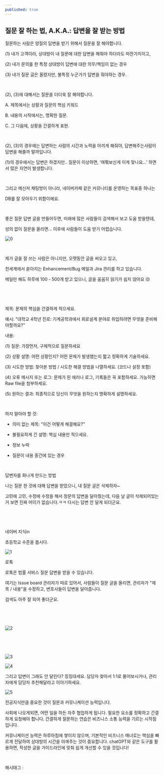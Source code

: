```yaml
---
published: true
---
```

## 질문 잘 하는 법, A.K.A.: 답변을 잘 받는 방법

질문하는 사람은 양질의 답변을 받기 위해서 질문을 잘 해야합니다.

(1) 내가 고객이라, 상대방이 내 질문에 대한 답변을 해줘야 하더라도 마찬가지이고,

(2) 내가 문의를 한 특정 상대방이 답변에 대한 의무/책임이 없는 경우

(3) 내가 질문 글은 올렸지만, 불특정 누군가가 답변을 줘야하는 경우.

​

(2), (3)에 대해서는 질문을 더더욱 잘 해야합니다.

A. 제목에서는 상황과 질문의 핵심 키워드

B. 내용의 시작에서는, 명확한 질문.

C. 그 다음에, 상황을 간결하게 표현.

​

(2), (3)의 경우에는 답변하는 사람의 시간과 노력을 아끼게 해줘야, 답변해주는사람이 답변을 해줄까 말까입니다.

(1)의 경우에서는 답변은 하겠지만.. 질문이 이상하면, ‘여쭤보신게 이게 맞나요…’ 하면서 많은 지연이 발생합니다.

​

그리고 메신저 채팅방이 아니라, 네이버카페 같은 커뮤니티를 운영하는 목표중 하나는

DB를 잘 모아두기 위함이에요.

​

좋은 질문 답변 글을 만들어두면, 미래에 많은 사람들이 검색해서 보고 도움 받을텐데,

성의 없이 질문을 올리면... 이후에 사람들이 도움 받기 어렵습니다.

![0](/asset/img/223585262435/0.png)

​

제가 글을 잘 쓰는 사람은 아니지만, 오랫동안 글을 써오고 있고,

전세계에서 쏟아지는 Enhancement/Bug 메일과 Jira 관리를 하고 있습니다.

메일만 해도 하루에 100 - 500개 받고 있으니, 글을 꼼꼼히 읽기가 쉽지 않아요 😒

​

​

제목: 문제의 핵심을 간결하게 적으세요.

예시: "대학교 4학년 진로: 기계공학과에서 회로설계 분야로 취업하려면 무엇을 준비해야할까요?"

내용:

(1) 질문: 가장먼저, 구체적으로 질문하세요

(2) 상황 설명: 어떤 상황인지? 어떤 문제가 발생했는지 짧고 정확하게 기술하세요.

(3) 시도한 방법: 찾아본 방법 / 시도한 해결 방법을 나열하세요. (코드나 설정 포함)

(4) 오류 메시지 또는 로그: 문제가 된 에러나 로그, 기록들은 꼭 포함하세요. 가능하면 Raw file을 첨부하세요.

(5) 원하는 결과: 최종적으로 당신이 무엇을 원하는지 명확하게 설명하세요.

​

하지 말아야 할 것:

- 의미 없는 제목: "이건 어떻게 해결해요?"

- 불필요하게 긴 설명: 핵심 내용만 적으세요.

- 정보 누락

- 질문이 내용 중간에 있는 경우

​

답변자를 화나게 만드는 방법

나는 질문 한 것에 대해 답변을 받았으니, 내 질문 글은 삭제하자~

고민에 고민, 수정에 수정을 해서 장문의 답변을 달아줬는데, 다음 날 글이 삭제되어있는거 보면 진짜 어이가 없습니다.ㅋㅋ 다시는 답변 안 달게 되더군요.

​

​

네이버 지식in

초등학교 수준을 봅시다.

![1](/asset/img/223585262435/1.png)

로톡

로톡은 법률 서비스 질문 답변을 받을 수 있습니다.

여기는 Issue board 관리자가 따로 있어서, 사람들이 질문 글을 올리면, 관리자가 "제목 / 내용"을 수정하고, 변호사들이 답변을 달아줍니다.

검색도 아주 잘 되어 좋더군요.

​

​

![2](/asset/img/223585262435/2.png)

​

​

![3](/asset/img/223585262435/3.png)

![4](/asset/img/223585262435/4.png)

그리고 답변이 그래도 안 달린다? 징징대세요. 담당자 찾아서 1:1로 물어보시거나, 관리자에게 담당자 추천해달라고 이야기하세요.

![5](/asset/img/223585262435/5.png)

전공지식만큼 중요한 것이 질문과 커뮤니케이션 능력입니다.

사회에 나오게되면, 어떤 일을 하든 자주 협업하게 됩니다. 필요한 요소를 정확하고 간결하게 요청해야 합니다. 간결하게 질문하는 연습은 비즈니스 소통 능력을 기르는 시작점입니다.

커뮤니케이션 능력은 하루아침에 쌓이지 않으며, 기본적인 비즈니스 매너로는 핵심을 빠르게 전달하여 상대방의 시간을 아껴주는 것이 중요합니다. chatGPT와 같은 도구를 활용하면, 작성한 글을 가이드라인에 맞춰 쉽게 개선할 수 있을 것입니다!

​

 해시태그 : 